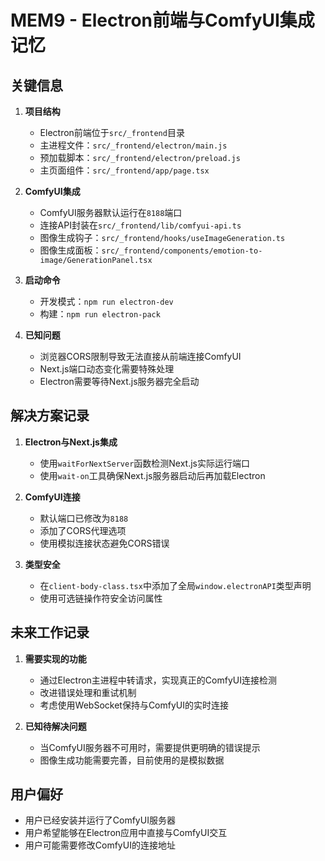 # MEM9 - Electron前端与ComfyUI集成记忆

## 关键信息

1. **项目结构**
   - Electron前端位于`src/_frontend`目录
   - 主进程文件：`src/_frontend/electron/main.js`
   - 预加载脚本：`src/_frontend/electron/preload.js`
   - 主页面组件：`src/_frontend/app/page.tsx`

2. **ComfyUI集成**
   - ComfyUI服务器默认运行在`8188`端口
   - 连接API封装在`src/_frontend/lib/comfyui-api.ts`
   - 图像生成钩子：`src/_frontend/hooks/useImageGeneration.ts`
   - 图像生成面板：`src/_frontend/components/emotion-to-image/GenerationPanel.tsx`

3. **启动命令**
   - 开发模式：`npm run electron-dev`
   - 构建：`npm run electron-pack`

4. **已知问题**
   - 浏览器CORS限制导致无法直接从前端连接ComfyUI
   - Next.js端口动态变化需要特殊处理
   - Electron需要等待Next.js服务器完全启动

## 解决方案记录

1. **Electron与Next.js集成**
   - 使用`waitForNextServer`函数检测Next.js实际运行端口
   - 使用`wait-on`工具确保Next.js服务器启动后再加载Electron

2. **ComfyUI连接**
   - 默认端口已修改为`8188`
   - 添加了CORS代理选项
   - 使用模拟连接状态避免CORS错误

3. **类型安全**
   - 在`client-body-class.tsx`中添加了全局`window.electronAPI`类型声明
   - 使用可选链操作符安全访问属性

## 未来工作记录

1. **需要实现的功能**
   - 通过Electron主进程中转请求，实现真正的ComfyUI连接检测
   - 改进错误处理和重试机制
   - 考虑使用WebSocket保持与ComfyUI的实时连接

2. **已知待解决问题**
   - 当ComfyUI服务器不可用时，需要提供更明确的错误提示
   - 图像生成功能需要完善，目前使用的是模拟数据

## 用户偏好

- 用户已经安装并运行了ComfyUI服务器
- 用户希望能够在Electron应用中直接与ComfyUI交互
- 用户可能需要修改ComfyUI的连接地址 